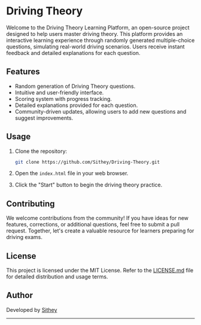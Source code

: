 
# Driving Theory 

Welcome to the Driving Theory Learning Platform, an open-source project designed to help users master driving theory. This platform provides an interactive learning experience through randomly generated multiple-choice questions, simulating real-world driving scenarios. Users receive instant feedback and detailed explanations for each question.

## Features

- Random generation of Driving Theory questions.
- Intuitive and user-friendly interface.
- Scoring system with progress tracking.
- Detailed explanations provided for each question.
- Community-driven updates, allowing users to add new questions and suggest improvements.

## Usage

1. Clone the repository:

   ```bash
   git clone https://github.com/Sithey/Driving-Theory.git
   ```

2. Open the `index.html` file in your web browser.

3. Click the "Start" button to begin the driving theory practice.

## Contributing

We welcome contributions from the community! If you have ideas for new features, corrections, or additional questions, feel free to submit a pull request. Together, let's create a valuable resource for learners preparing for driving exams.

## License

This project is licensed under the MIT License. Refer to the [LICENSE.md](LICENSE.md) file for detailed distribution and usage terms.

## Author

Developed by [Sithey](https://www.sharpheberg.com/en/)

---

